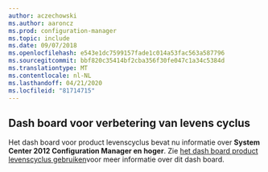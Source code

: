 ```yaml
---
author: aczechowski
ms.author: aaroncz
ms.prod: configuration-manager
ms.topic: include
ms.date: 09/07/2018
ms.openlocfilehash: e543e1dc7599157fade1c014a53fac563a587796
ms.sourcegitcommit: bbf820c35414bf2cba356f30fe047c1a34c5384d
ms.translationtype: MT
ms.contentlocale: nl-NL
ms.lasthandoff: 04/21/2020
ms.locfileid: "81714715"
---
```

## <a name="improvement-to-lifecycle-dashboard"></a><a name="bkmk_lifecycle"></a>Dash board voor verbetering van levens cyclus
<!--1358702-->

Het dash board voor product levenscyclus bevat nu informatie over **System Center 2012 Configuration Manager en hoger**. Zie [het dash board product levenscyclus gebruiken](../../clients/manage/asset-intelligence/product-lifecycle-dashboard.md)voor meer informatie over dit dash board.


